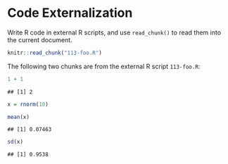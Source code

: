 # Code Externalization

Write R code in external R scripts, and use `read_chunk()` to read them into the current document.


```{.r .chunk-source}
knitr::read_chunk("113-foo.R")
```

The following two chunks are from the external R script `113-foo.R`:


```{.r .chunk-source}
1 + 1
```

```{.chunk-output}
## [1] 2
```

```{.r .chunk-source}
x = rnorm(10)
```

```{.r .chunk-source}
mean(x)
```

```{.chunk-output}
## [1] 0.07463
```

```{.r .chunk-source}
sd(x)
```

```{.chunk-output}
## [1] 0.9538
```
